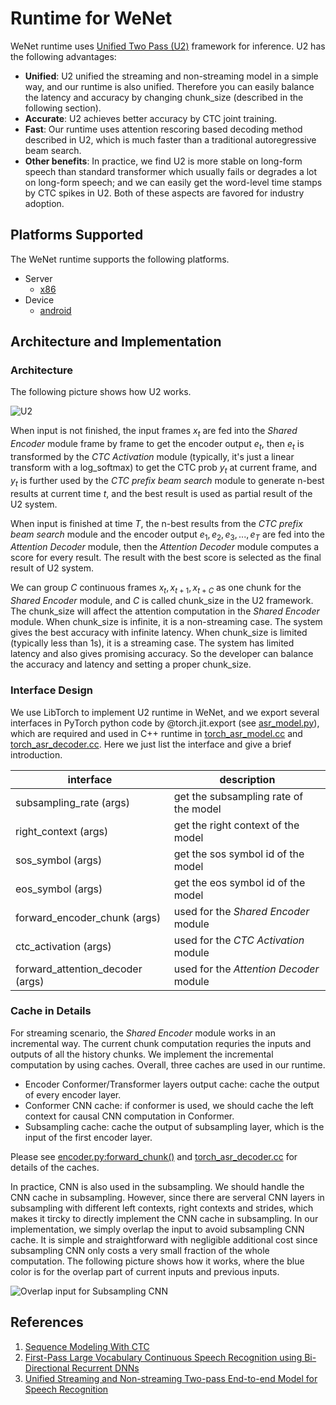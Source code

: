 # Runtime for WeNet

WeNet runtime uses [Unified Two Pass (U2)](https://arxiv.org/pdf/2012.05481.pdf) framework for inference. U2 has the following advantages:
* **Unified**: U2 unified the streaming and non-streaming model in a simple way, and our runtime is also unified. Therefore you can easily balance the latency and accuracy by changing chunk_size (described in the following section).
* **Accurate**: U2 achieves better accuracy by CTC joint training.
* **Fast**: Our runtime uses attention rescoring based decoding method described in U2, which is much faster than a traditional autoregressive beam search.
* **Other benefits**: In practice, we find U2 is more stable on long-form speech than standard transformer which usually fails or degrades a lot on long-form speech; and we can easily get the word-level time stamps by CTC spikes in U2. Both of these aspects are favored for industry adoption.

## Platforms Supported

The WeNet runtime supports the following platforms.

* Server
  * [x86](https://github.com/mobvoi/wenet/tree/main/runtime/server/x86)
* Device
  * [android](https://github.com/mobvoi/wenet/tree/main/runtime/device/android/wenet)

## Architecture and Implementation

### Architecture

The following picture shows how U2 works.

![U2](images/u2.gif)

When input is not finished, the input frames $x_t$ are fed into the *Shared Encoder* module frame by frame to get the encoder output $e_t$, then $e_t$ is transformed by the *CTC Activation* module (typically, it's just a linear transform with a log_softmax) to get the CTC prob $y_t$ at current frame, and $y_t$ is further used by the *CTC prefix beam search* module to generate n-best results at current time $t$, and the best result is used as partial result of the U2 system.

When input is finished at time $T$, the n-best results from the *CTC prefix beam search* module and the encoder output $e_1, e_2, e_3, ..., e_T$ are fed into the *Attention Decoder* module, then the *Attention Decoder* module computes a score for every result. The result with the best score is selected as the final result of U2 system.

We can group $C$ continuous frames $x_t, x_{t+1}, x_{t+C}$ as one chunk for the *Shared Encoder* module, and $C$ is called chunk_size in the U2 framework. The chunk_size will affect the attention computation in the *Shared Encoder* module. When chunk_size is infinite, it is a non-streaming case. The system gives the best accuracy with infinite latency. When chunk_size is limited (typically less than 1s), it is a streaming case. The system has limited latency and also gives promising accuracy. So the developer can balance the accuracy and latency and setting a proper chunk_size.

### Interface Design

We use LibTorch to implement U2 runtime in WeNet, and we export several interfaces in PyTorch python code by @torch.jit.export (see [asr_model.py](https://github.com/mobvoi/wenet/tree/main/wenet/transformer/asr_model.py)), which are required and used in C++ runtime in [torch_asr_model.cc](https://github.com/mobvoi/wenet/tree/main/runtime/server/x86/decoder/torch_asr_model.cc) and [torch_asr_decoder.cc](https://github.com/mobvoi/wenet/tree/main/runtime/server/x86/decoder/torch_asr_decoder.cc). Here we just list the interface and give a brief introduction.

| interface                        | description                             |
|----------------------------------|-----------------------------------------|
| subsampling_rate (args)          | get the subsampling rate of the model   |
| right_context (args)             | get the right context of the model      |
| sos_symbol (args)                | get the sos symbol id of the model      |
| eos_symbol (args)                | get the eos symbol id of the model      |
| forward_encoder_chunk (args)     | used for the *Shared Encoder* module    |
| ctc_activation (args)            | used for the *CTC Activation* module    |
| forward_attention_decoder (args) | used for the *Attention Decoder* module |

### Cache in Details

For streaming scenario, the *Shared Encoder* module works in an incremental way. The current chunk computation requries the inputs and outputs of all the history chunks. We implement the incremental computation by using caches. Overall, three caches are used in our runtime.

* Encoder Conformer/Transformer layers output cache: cache the output of every encoder layer.
* Conformer CNN cache: if conformer is used, we should cache the left context for causal CNN computation in Conformer.
* Subsampling cache: cache the output of subsampling layer, which is the input of the first encoder layer.

Please see [encoder.py:forward_chunk()](https://github.com/mobvoi/wenet/tree/main/wenet/transformer/encoder.py) and [torch_asr_decoder.cc](https://github.com/mobvoi/wenet/tree/main/runtime/server/x86/decoder/torch_asr_decoder.cc) for details of the caches.

In practice, CNN is also used in the subsampling. We should handle the CNN cache in subsampling. However, since there are serveral CNN layers in subsampling with different left contexts, right contexts and strides, which makes it tircky to directly implement the CNN cache in subsampling. In our implementation, we simply overlap the input to avoid subsampling CNN cache. It is simple and straightforward with negligible additional cost since subsampling CNN only costs a very small fraction of the whole computation. The following picture shows how it works, where the blue color is for the overlap part of current inputs and previous inputs.

![Overlap input for Subsampling CNN](images/subsampling_overalp.gif)

## References
1. [Sequence Modeling With CTC](https://distill.pub/2017/ctc/)
2. [First-Pass Large Vocabulary Continuous Speech Recognition using Bi-Directional Recurrent DNNs](https://arxiv.org/pdf/1408.2873.pdf)
3. [Unified Streaming and Non-streaming Two-pass End-to-end Model for Speech Recognition](https://arxiv.org/pdf/2012.05481.pdf)

